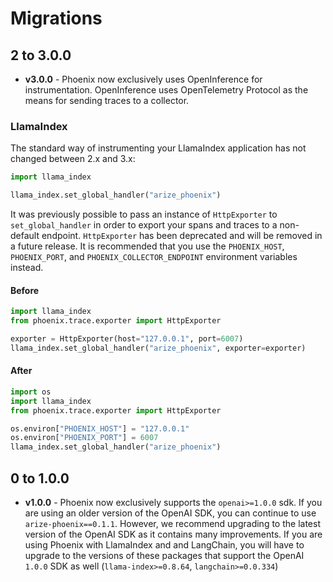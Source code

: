 # Migrations

## 2 to 3.0.0

-   **v3.0.0** - Phoenix now exclusively uses OpenInference for instrumentation. OpenInference uses OpenTelemetry Protocol as the means for sending traces to a collector.


### LlamaIndex

The standard way of instrumenting your LlamaIndex application has not changed between 2.x and 3.x:

```python
import llama_index

llama_index.set_global_handler("arize_phoenix")
```

It was previously possible to pass an instance of `HttpExporter` to `set_global_handler` in order to export your spans and traces to a non-default endpoint. `HttpExporter` has been deprecated and will be removed in a future release. It is recommended that you use the `PHOENIX_HOST`, `PHOENIX_PORT`, and `PHOENIX_COLLECTOR_ENDPOINT` environment variables instead.

#### Before

```python
import llama_index
from phoenix.trace.exporter import HttpExporter

exporter = HttpExporter(host="127.0.0.1", port=6007)
llama_index.set_global_handler("arize_phoenix", exporter=exporter)
```

#### After

```python
import os
import llama_index
from phoenix.trace.exporter import HttpExporter

os.environ["PHOENIX_HOST"] = "127.0.0.1"
os.environ["PHOENIX_PORT"] = 6007
llama_index.set_global_handler("arize_phoenix")
```

## 0 to 1.0.0

-   **v1.0.0** - Phoenix now exclusively supports the `openai>=1.0.0` sdk. If you are using an older version of the OpenAI SDK, you can continue to use `arize-phoenix==0.1.1`. However, we recommend upgrading to the latest version of the OpenAI SDK as it contains many improvements. If you are using Phoenix with LlamaIndex and and LangChain, you will have to upgrade to the versions of these packages that support the OpenAI `1.0.0` SDK as well (`llama-index>=0.8.64`, `langchain>=0.0.334`)
